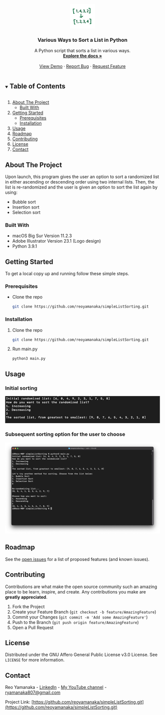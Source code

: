 <!--
*** Thanks for checking out this project. If you have a suggestion
*** that would make this better, please fork the repo and create a pull request
*** or simply open an issue with the tag "enhancement".
***
-->


<!-- PROJECT LOGO -->
<br />
<p align="center">
  <a href="https://github.com/reoyamanaka/simpleListSorting.git">
    <img src="images/simpleListSorting.gif" alt="Logo" width="80" height="80">
  </a>

  <h3 align="center">Various Ways to Sort a List in Python</h3>

  <p align="center">
    A Python script that sorts a list in various ways.
    <br />
    <a href="https://github.com/reoyamanaka/simpleListSorting"><strong>Explore the docs »</strong></a>
    <br />
    <br />
    <a href="#usage">View Demo</a>
    ·
    <a href="https://github.com/reoyamanaka/simpleListSorting/issues">Report Bug</a>
    ·
    <a href="https://github.com/reoyamanaka/simpleListSorting/issues">Request Feature</a>
  </p>
</p>


<!-- TABLE OF CONTENTS -->
<details open="open">
  <summary><h2 style="display: inline-block">Table of Contents</h2></summary>
  <ol>
    <li>
      <a href="#about-the-project">About The Project</a>
      <ul>
        <li><a href="#built-with">Built With</a></li>
      </ul>
    </li>
    <li>
      <a href="#getting-started">Getting Started</a>
      <ul>
        <li><a href="#prerequisites">Prerequisites</a></li>
        <li><a href="#installation">Installation</a></li>
      </ul>
    </li>
    <li><a href="#usage">Usage</a></li>
    <li><a href="#roadmap">Roadmap</a></li>
    <li><a href="#contributing">Contributing</a></li>
    <li><a href="#license">License</a></li>
    <li><a href="#contact">Contact</a></li>
  </ol>
</details>


<!-- ABOUT THE PROJECT -->
## About The Project

Upon launch, this program gives the user an option to sort a randomized list in either ascending or descending order using two internal lists. Then, the list is re-randomized and the user is given an option to sort the list again by using:
<ul>
  <li>Bubble sort</li>
  <li>Insertion sort</li>
  <li>Selection sort</li>
</ul>

### Built With

* macOS Big Sur Version 11.2.3
* Adobe Illustrator Version 23.1 (Logo design)
* Python 3.9.1

<!-- GETTING STARTED -->
## Getting Started

To get a local copy up and running follow these simple steps.

### Prerequisites

* Clone the repo
   ```sh
   git clone https://github.com/reoyamanaka/simpleListSorting.git
   ```

### Installation

1. Clone the repo
   ```sh
   git clone https://github.com/reoyamanaka/simpleListSorting.git
   ```
2. Run main.py
   ```sh
   python3 main.py
   ```

<!-- USAGE -->
## Usage

### Initial sorting

![](images/0.png)

### Subsequent sorting option for the user to choose

![](images/1.png)


<!-- ROADMAP -->
## Roadmap

See the [open issues](https://github.com/reoyamanaka/simpleListSorting/issues) for a list of proposed features (and known issues).

<!-- CONTRIBUTING -->
## Contributing

Contributions are what make the open source community such an amazing place to be learn, inspire, and create. Any contributions you make are **greatly appreciated**.

1. Fork the Project
2. Create your Feature Branch (`git checkout -b feature/AmazingFeature`)
3. Commit your Changes (`git commit -m 'Add some AmazingFeature'`)
4. Push to the Branch (`git push origin feature/AmazingFeature`)
5. Open a Pull Request

<!-- LICENSE -->
## License

Distributed under the GNU Affero General Public License v3.0 License. See `LICENSE` for more information.

<!-- CONTACT -->
## Contact

Reo Yamanaka - [LinkedIn](https://www.linkedin.com/in/reo-yamanaka-7a2289119/) - [My YouTube channel](https://www.youtube.com/channel/UCBwqp_MEM2XcSnq7kRvOB3A) - ryamanaka807@gmail.com

Project Link: [https://github.com/reoyamanaka/simpleListSorting.git](https://github.com/reoyamanaka/simpleListSorting.git)
